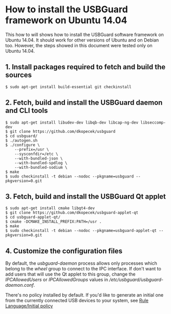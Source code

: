 How to install the USBGuard framework on Ubuntu 14.04
=====================================================

This how to will shows how to install the USBGuard software framework
on Ubuntu 14.04. It should work for other versions of Ubuntu and on
Debian too. However, the steps showed in this document were tested only
on Ubuntu 14.04.

## 1. Install packages required to fetch and build the sources

    $ sudo apt-get install build-essential git checkinstall

## 2. Fetch, build and install the USBGuard daemon and CLI tools

	$ sudo apt-get install libudev-dev libqb-dev libcap-ng-dev libseccomp-dev
	$ git clone https://github.com/dkopecek/usbguard
	$ cd usbguard/
	$ ./autogen.sh
	$ ./configure \
		--prefix=/usr \
		--sysconfdir=/etc \
		--with-bundled-json \
		--with-bundled-spdlog \
		--with-bundled-sodium \
	$ make
	$ sudo checkinstall -t debian --nodoc --pkgname=usbguard --pkgversion=0.git

## 3. Fetch, build and install the USBGuard Qt applet

	$ sudo apt-get install cmake libqt4-dev
    $ git clone https://github.com/dkopecek/usbguard-applet-qt
	$ cd usbguard-applet-qt/
    $ cmake -DCMAKE_INSTALL_PREFIX:PATH=/usr .
	$ make
	$ sudo checkinstall -t debian --nodoc --pkgname=usbguard-applet-qt --pkgversion=0.git

## 4. Customize the configuration files

By default, the *usbguard-daemon* process allows only processes which belong to
the *wheel* group to connect to the IPC interface. If don't want to add users
that will use the Qt applet to this group, change the *IPCAllowedUsers* or
*IPCAllowedGroups* values in */etc/usbguard/usbguard-daemon.conf*.

There's no policy installed by default. If you'd like to generate an initial one from
the currently connected USB devices to your system, see
[Rule Language/Initial policy](https://dkopecek.github.io/usbguard/documentation/rule-language.html#initial-policy)
